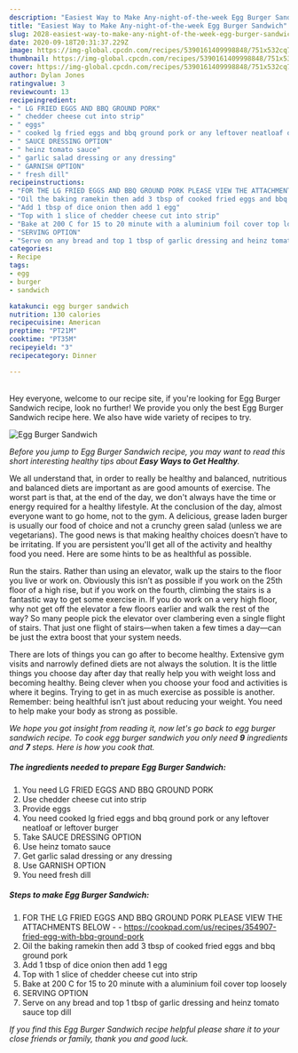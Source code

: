 ```yaml
---
description: "Easiest Way to Make Any-night-of-the-week Egg Burger Sandwich"
title: "Easiest Way to Make Any-night-of-the-week Egg Burger Sandwich"
slug: 2028-easiest-way-to-make-any-night-of-the-week-egg-burger-sandwich
date: 2020-09-18T20:31:37.229Z
image: https://img-global.cpcdn.com/recipes/5390161409998848/751x532cq70/egg-burger-sandwich-recipe-main-photo.jpg
thumbnail: https://img-global.cpcdn.com/recipes/5390161409998848/751x532cq70/egg-burger-sandwich-recipe-main-photo.jpg
cover: https://img-global.cpcdn.com/recipes/5390161409998848/751x532cq70/egg-burger-sandwich-recipe-main-photo.jpg
author: Dylan Jones
ratingvalue: 3
reviewcount: 13
recipeingredient:
- " LG FRIED EGGS AND BBQ GROUND PORK"
- " chedder cheese cut into strip"
- " eggs"
- " cooked lg fried eggs and bbq ground pork or any leftover neatloaf or leftover burger"
- " SAUCE DRESSING OPTION"
- " heinz tomato sauce"
- " garlic salad dressing or any dressing"
- " GARNISH OPTION"
- " fresh dill"
recipeinstructions:
- "FOR THE LG FRIED EGGS AND BBQ GROUND PORK PLEASE VIEW THE ATTACHMENTS BELOW  https://cookpad.com/us/recipes/354907-fried-egg-with-bbq-ground-pork"
- "Oil the baking ramekin then add 3 tbsp of cooked fried eggs and bbq ground pork"
- "Add 1 tbsp of dice onion then add 1 egg"
- "Top with 1 slice of chedder cheese cut into strip"
- "Bake at 200 C for 15 to 20 minute with a aluminium foil cover top loosely"
- "SERVING OPTION"
- "Serve on any bread and top 1 tbsp of garlic dressing and heinz tomato sauce top dill"
categories:
- Recipe
tags:
- egg
- burger
- sandwich

katakunci: egg burger sandwich 
nutrition: 130 calories
recipecuisine: American
preptime: "PT21M"
cooktime: "PT35M"
recipeyield: "3"
recipecategory: Dinner

---
```

<br>
Hey everyone, welcome to our recipe site, if you're looking for Egg Burger Sandwich recipe, look no further! We provide you only the best Egg Burger Sandwich recipe here. We also have wide variety of recipes to try.
<br>


![Egg Burger Sandwich](https://img-global.cpcdn.com/recipes/5390161409998848/751x532cq70/egg-burger-sandwich-recipe-main-photo.jpg)

<i>Before you jump to Egg Burger Sandwich recipe, you may want to read this short interesting healthy tips about <strong>Easy Ways to Get Healthy</strong>.</i>

We all understand that, in order to really be healthy and balanced, nutritious and balanced diets are important as are good amounts of exercise. The worst part is that, at the end of the day, we don't always have the time or energy required for a healthy lifestyle. At the conclusion of the day, almost everyone want to go home, not to the gym. A delicious, grease laden burger is usually our food of choice and not a crunchy green salad (unless we are vegetarians). The good news is that making healthy choices doesn’t have to be irritating. If you are persistent you'll get all of the activity and healthy food you need. Here are some hints to be as healthful as possible.

Run the stairs. Rather than using an elevator, walk up the stairs to the floor you live or work on. Obviously this isn’t as possible if you work on the 25th floor of a high rise, but if you work on the fourth, climbing the stairs is a fantastic way to get some exercise in. If you do work on a very high floor, why not get off the elevator a few floors earlier and walk the rest of the way? So many people pick the elevator over clambering even a single flight of stairs. That just one flight of stairs—when taken a few times a day—can be just the extra boost that your system needs. 

There are lots of things you can go after to become healthy. Extensive gym visits and narrowly defined diets are not always the solution. It is the little things you choose day after day that really help you with weight loss and becoming healthy. Being clever when you choose your food and activities is where it begins. Trying to get in as much exercise as possible is another. Remember: being healthful isn’t just about reducing your weight. You need to help make your body as strong as possible. 


<i>We hope you got insight from reading it, now let's go back to egg burger sandwich recipe. To cook egg burger sandwich you only need <strong>9</strong> ingredients and <strong>7</strong> steps. Here is how you cook that.
</i>

##### The ingredients needed to prepare Egg Burger Sandwich:

1. You need  LG FRIED EGGS AND BBQ GROUND PORK
1. Use  chedder cheese cut into strip
1. Provide  eggs
1. You need  cooked lg fried eggs and bbq ground pork or any leftover neatloaf or leftover burger
1. Take  SAUCE DRESSING OPTION
1. Use  heinz tomato sauce
1. Get  garlic salad dressing or any dressing
1. Use  GARNISH OPTION
1. You need  fresh dill


##### Steps to make Egg Burger Sandwich:

1. FOR THE LG FRIED EGGS AND BBQ GROUND PORK PLEASE VIEW THE ATTACHMENTS BELOW -  - https://cookpad.com/us/recipes/354907-fried-egg-with-bbq-ground-pork
1. Oil the baking ramekin then add 3 tbsp of cooked fried eggs and bbq ground pork
1. Add 1 tbsp of dice onion then add 1 egg
1. Top with 1 slice of chedder cheese cut into strip
1. Bake at 200 C for 15 to 20 minute with a aluminium foil cover top loosely
1. SERVING OPTION
1. Serve on any bread and top 1 tbsp of garlic dressing and heinz tomato sauce top dill


<i>If you find this Egg Burger Sandwich recipe helpful please share it to your close friends or family, thank you and good luck.</i>
